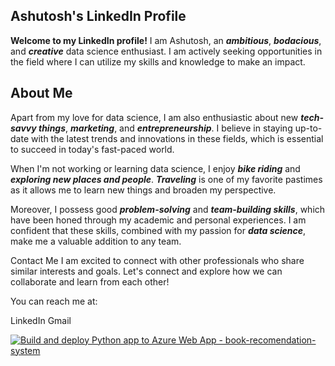 
## **Ashutosh's LinkedIn Profile**  

**Welcome to my LinkedIn profile!** 
I am Ashutosh, an ***ambitious***, ***bodacious***, and ***creative*** data science enthusiast. I am actively seeking opportunities in the field where I can utilize my skills and knowledge to make an impact.

## **About Me**  

Apart from my love for data science, I am also enthusiastic about new ***tech-savvy things***, ***marketing***, and ***entrepreneurship***. I believe in staying up-to-date with the latest trends and innovations in these fields, which is essential to succeed in today's fast-paced world.

When I'm not working or learning data science, I enjoy ***bike riding*** and ***exploring new places and people***. ***Traveling*** is one of my favorite pastimes as it allows me to learn new things and broaden my perspective.

Moreover, I possess good ***problem-solving*** and ***team-building skills***, which have been honed through my academic and personal experiences. I am confident that these skills, combined with my passion for ***data science***, make me a valuable addition to any team.

Contact Me
I am excited to connect with other professionals who share similar interests and goals. Let's connect and explore how we can collaborate and learn from each other!

You can reach me at:

LinkedIn
Gmail



[![Build and deploy Python app to Azure Web App - book-recomendation-system](https://github.com/ashutosh-sharma-xi/Book_Recommendation_System/actions/workflows/deploy_book-recomendation-system.yml/badge.svg?branch=deploy)](https://github.com/ashutosh-sharma-xi/Book_Recommendation_System/actions/workflows/deploy_book-recomendation-system.yml)
